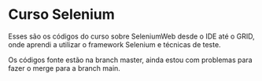 # Curso Selenium
Esses são os códigos do curso sobre SeleniumWeb desde o IDE até o GRID, onde aprendi a utilizar o framework Selenium e técnicas de teste.

Os códigos fonte estão na branch master, ainda estou com problemas para fazer o merge para a branch main.
